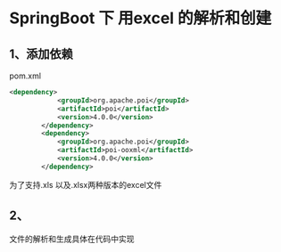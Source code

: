 # SpringBoot 下 用excel 的解析和创建
## 1、添加依赖
pom.xml
```xml 
<dependency>
            <groupId>org.apache.poi</groupId>
            <artifactId>poi</artifactId>
            <version>4.0.0</version>
        </dependency>
        <dependency>
            <groupId>org.apache.poi</groupId>
            <artifactId>poi-ooxml</artifactId>
            <version>4.0.0</version>
        </dependency>

```
为了支持.xls 以及.xlsx两种版本的excel文件

## 2、
文件的解析和生成具体在代码中实现
